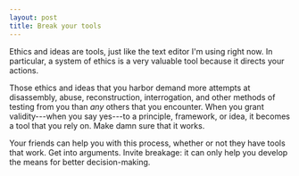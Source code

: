 ```yaml
---
layout: post
title: Break your tools
---
```


Ethics and ideas are tools, just like the text editor I'm using right now.  In
particular, a system of ethics is a very valuable tool because it directs your
actions. 

Those ethics and ideas that you harbor demand more attempts at disassembly,
abuse, reconstruction, interrogation, and other methods of testing from you than
*any* others that you encounter. When you grant validity---when you say yes---to
a principle, framework, or idea, it becomes a tool that you rely on.  Make damn
sure that it works.

Your friends can help you with this process, whether or not they have tools that
work. Get into arguments. Invite breakage: it can only help you develop the
means for better decision-making.

